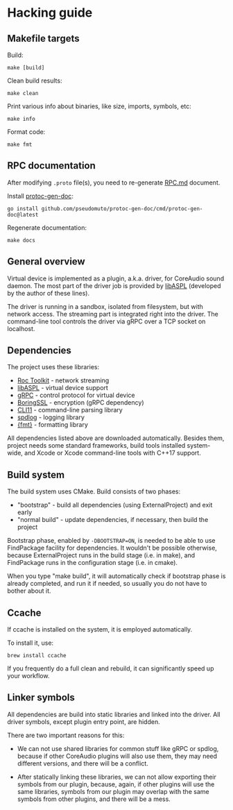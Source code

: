# Hacking guide

## Makefile targets

Build:

```
make [build]
```

Clean build results:

```
make clean
```

Print various info about binaries, like size, imports, symbols, etc:

```
make info
```

Format code:

```
make fmt
```

## RPC documentation

After modifying `.proto` file(s), you need to re-generate [RPC.md](RPC.md) document.

Install [protoc-gen-doc](https://github.com/pseudomuto/protoc-gen-doc):

```
go install github.com/pseudomuto/protoc-gen-doc/cmd/protoc-gen-doc@latest
```

Regenerate documentation:

```
make docs
```

## General overview

Virtual device is implemented as a plugin, a.k.a. driver, for CoreAudio sound daemon. The most part of the driver job is provided by [libASPL](https://github.com/gavv/libASPL) (developed by the author of these lines).

The driver is running in a sandbox, isolated from filesystem, but with network access. The streaming part is integrated right into the driver. The command-line tool controls the driver via gRPC over a TCP socket on localhost.

## Dependencies

The project uses these libraries:

* [Roc Toolkit](https://github.com/roc-streaming/roc-toolkit) - network streaming
* [libASPL](https://github.com/gavv/libASPL) - virtual device support
* [gRPC](https://github.com/grpc/grpc) - control protocol for virtual device
* [BoringSSL](https://github.com/google/boringssl) - encryption (gRPC dependency)
* [CLI11](https://github.com/CLIUtils/CLI11) - command-line parsing library
* [spdlog](https://github.com/gabime/spdlog) - logging library
* [{fmt}](https://github.com/fmtlib/fmt) - formatting library

All dependencies listed above are downloaded automatically. Besides them, project needs some standard frameworks, build tools installed system-wide, and Xcode or Xcode command-line tools with C++17 support.

## Build system

The build system uses CMake. Build consists of two phases:

* "bootstrap" - build all dependencies (using ExternalProject) and exit early
* "normal build" - update dependencies, if necessary, then build the project

Bootstrap phase, enabled by `-DBOOTSTRAP=ON`, is needed to be able to use FindPackage facility for dependencies. It wouldn't be possible otherwise, because ExternalProject runs in the build stage (i.e. in make), and FindPackage runs in the configuration stage (i.e. in cmake).

When you type "make build", it will automatically check if bootstrap phase is already completed, and run it if needed, so usually you do not have to bother about it.

## Ccache

If ccache is installed on the system, it is employed automatically.

To install it, use:

```
brew install ccache
```

If you frequently do a full clean and rebuild, it can significantly speed up your workflow.

## Linker symbols

All dependencies are build into static libraries and linked into the driver. All driver symbols, except plugin entry point, are hidden.

There are two important reasons for this:

* We can not use shared libraries for common stuff like gRPC or spdlog, because if other CoreAudio plugins will also use them, they may need different versions, and there will be a conflict.

* After statically linking these libraries, we can not allow exporting their symbols from our plugin, because, again, if other plugins will use the same libraries, symbols from our plugin may overlap with the same symbols from other plugins, and there will be a mess.
